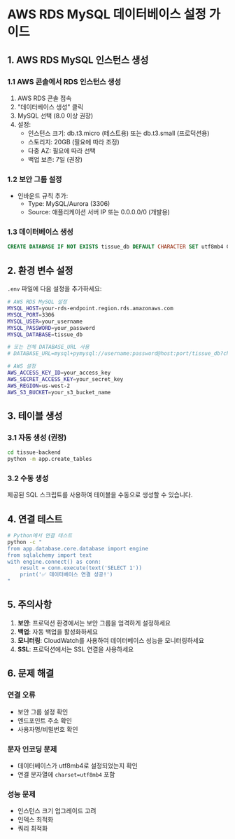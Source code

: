 # AWS RDS MySQL 데이터베이스 설정 가이드

## 1. AWS RDS MySQL 인스턴스 생성

### 1.1 AWS 콘솔에서 RDS 인스턴스 생성
1. AWS RDS 콘솔 접속
2. "데이터베이스 생성" 클릭
3. MySQL 선택 (8.0 이상 권장)
4. 설정:
   - 인스턴스 크기: db.t3.micro (테스트용) 또는 db.t3.small (프로덕션용)
   - 스토리지: 20GB (필요에 따라 조정)
   - 다중 AZ: 필요에 따라 선택
   - 백업 보존: 7일 (권장)

### 1.2 보안 그룹 설정
- 인바운드 규칙 추가:
  - Type: MySQL/Aurora (3306)
  - Source: 애플리케이션 서버 IP 또는 0.0.0.0/0 (개발용)

### 1.3 데이터베이스 생성
```sql
CREATE DATABASE IF NOT EXISTS tissue_db DEFAULT CHARACTER SET utf8mb4 COLLATE utf8mb4_unicode_ci;
```

## 2. 환경 변수 설정

`.env` 파일에 다음 설정을 추가하세요:

```bash
# AWS RDS MySQL 설정
MYSQL_HOST=your-rds-endpoint.region.rds.amazonaws.com
MYSQL_PORT=3306
MYSQL_USER=your_username
MYSQL_PASSWORD=your_password
MYSQL_DATABASE=tissue_db

# 또는 전체 DATABASE_URL 사용
# DATABASE_URL=mysql+pymysql://username:password@host:port/tissue_db?charset=utf8mb4

# AWS 설정
AWS_ACCESS_KEY_ID=your_access_key
AWS_SECRET_ACCESS_KEY=your_secret_key
AWS_REGION=us-west-2
AWS_S3_BUCKET=your_s3_bucket_name
```

## 3. 테이블 생성

### 3.1 자동 생성 (권장)
```bash
cd tissue-backend
python -m app.create_tables
```

### 3.2 수동 생성
제공된 SQL 스크립트를 사용하여 테이블을 수동으로 생성할 수 있습니다.

## 4. 연결 테스트

```bash
# Python에서 연결 테스트
python -c "
from app.database.core.database import engine
from sqlalchemy import text
with engine.connect() as conn:
    result = conn.execute(text('SELECT 1'))
    print('✅ 데이터베이스 연결 성공!')
"
```

## 5. 주의사항

1. **보안**: 프로덕션 환경에서는 보안 그룹을 엄격하게 설정하세요
2. **백업**: 자동 백업을 활성화하세요
3. **모니터링**: CloudWatch를 사용하여 데이터베이스 성능을 모니터링하세요
4. **SSL**: 프로덕션에서는 SSL 연결을 사용하세요

## 6. 문제 해결

### 연결 오류
- 보안 그룹 설정 확인
- 엔드포인트 주소 확인
- 사용자명/비밀번호 확인

### 문자 인코딩 문제
- 데이터베이스가 utf8mb4로 설정되었는지 확인
- 연결 문자열에 `charset=utf8mb4` 포함

### 성능 문제
- 인스턴스 크기 업그레이드 고려
- 인덱스 최적화
- 쿼리 최적화 
